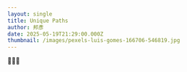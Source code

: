 ```yaml
---
layout: single
title: Unique Paths
author: 邦彥
date: 2025-05-19T21:29:00.000Z
thumbnail: /images/pexels-luis-gomes-166706-546819.jpg
---
```

🧑🏻‍💻
